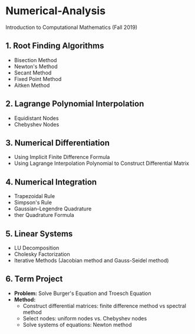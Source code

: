 # Numerical-Analysis
Introduction to Computational Mathematics (Fall 2019)

 ## 1. Root Finding Algorithms 
  * Bisection Method
  * Newton's Method
  * Secant Method
  * Fixed Point Method
  * Aitken Method


## 2. Lagrange Polynomial Interpolation
  * Equidistant Nodes
  * Chebyshev Nodes

## 3. Numerical Differentiation
  * Using Implicit Finite Difference Formula
  * Using Lagrange Interpolation Polynomial to Construct Differential Matrix

## 4. Numerical Integration
  * Trapezoidal Rule
  * Simpson's Rule
  * Gaussian–Legendre Quadrature
  * ther Quadrature Formula

## 5. Linear Systems
  *  LU Decomposition 
  * Cholesky Factorization 
  * Iterative Methods (Jacobian method and Gauss-Seidel method)
  
## 6. Term Project 
  * **Problem:** Solve Burger's Equation and Troesch Equation
  * **Method:** <br />
    * Construct differential matrices: finite difference method vs spectral method <br />
    * Select nodes: uniform nodes vs. Chebyshev nodes <br />
    * Solve systems of equations: Newton method
